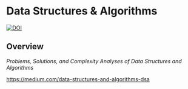 # Data Structures & Algorithms

[![DOI](https://zenodo.org/badge/803517065.svg)](https://doi.org/10.5281/zenodo.17282277)

## Overview

_Problems, Solutions, and Complexity Analyses of Data Structures and Algorithms_

https://medium.com/data-structures-and-algorithms-dsa
